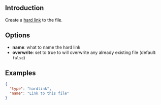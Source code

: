 ## Introduction

Create a [hard link](https://en.wikipedia.org/wiki/Hard_link) to the file.


## Options

* **name**: what to name the hard link
* **overwrite**: set to true to will overwrite any already existing file (default: `false`)


## Examples

```json
{
  "type": "hardlink",
  "name": "Link to this file"
}
```
